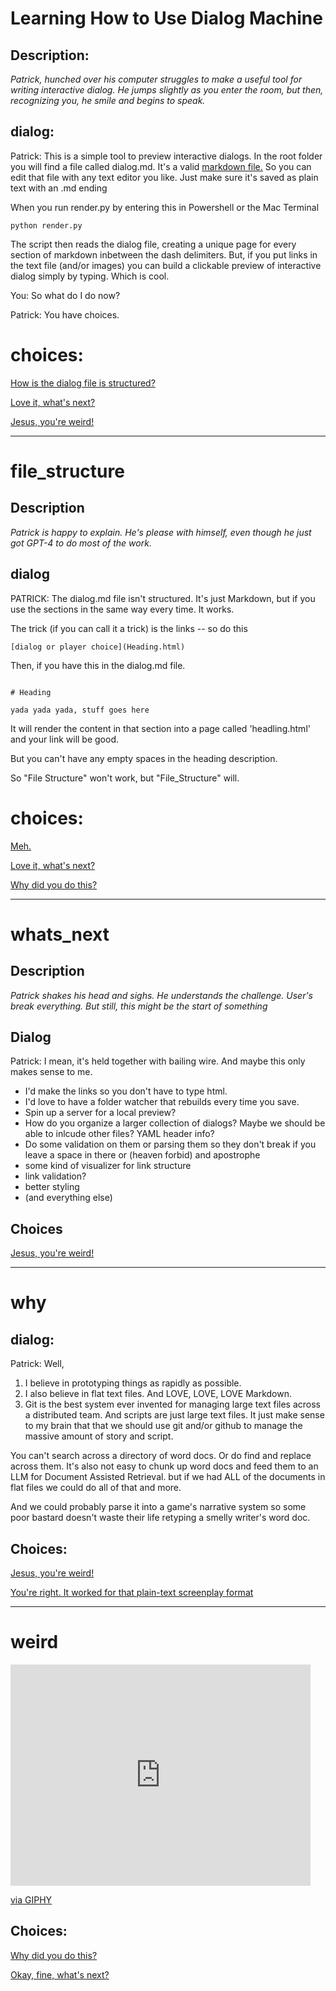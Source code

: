 
# Learning How to Use Dialog Machine

## Description:

*Patrick, hunched over his computer struggles to make a useful tool for writing interactive dialog. He jumps slightly as you enter the room, but then, recognizing you, he smile and begins to speak.*


## dialog:

Patrick: This is a simple tool to preview interactive dialogs. In the root folder you will find a file called dialog.md. It's a valid [markdown file.](https://www.markdownguide.org/cheat-sheet/)  So you can edit that file with any text editor you like. Just make sure it's saved as plain text  with an .md ending

When you run render.py by entering this in Powershell or the Mac Terminal

`python render.py`

The script then reads the dialog file, creating a unique page for every section of markdown inbetween the dash delimiters. But, if you put links in the text file (and/or images) you can build a clickable preview of interactive dialog simply by typing. Which is cool.

You: So what do I do now?

Patrick: You have choices.


# choices:

[How is the dialog file is structured?](file_structure.html)

[Love it, what's next?](whats_next.html)

[Jesus, you're weird!](weird.html)


---

# file_structure

## Description

*Patrick is happy to explain. He's please with himself, even though he just got GPT-4 to do most of the work.*

## dialog

PATRICK: The dialog.md file isn't structured. It's just Markdown, but if you use the sections in the same way every time. It works. 

The trick (if you can call it a trick) is the links -- so do this

 ` [dialog or player choice](Heading.html) `

Then, if you have this in the dialog.md file. 

```

# Heading

yada yada yada, stuff goes here

```

It will render the content in that section into a page called 'headling.html' and your link will be good. 

But you can't have any empty spaces in the heading description. 

So "File Structure" won't work, but "File_Structure" will. 

# choices:

[Meh.](https://meh.com/)

[Love it, what's next?](what's_next.html)

[Why did you do this?](why.html)

---

# whats_next

## Description

*Patrick shakes his head and sighs. He understands the challenge. User's break everything. But still, this might be the start of something*

## Dialog

Patrick: I mean, it's held together with bailing wire. And maybe this only makes sense to me. 

- I'd make the links so you don't have to type html. 
- I'd love to have a folder watcher that rebuilds every time you save. 
- Spin up a server for a local preview? 
- How do you organize a larger collection of dialogs? Maybe we should be able to inlcude other files? YAML header info? 
- Do some validation on them or parsing them so they don't break if you leave a space in there or (heaven forbid) and apostrophe
- some kind of visualizer for link structure
- link validation?
- better styling
- (and everything else)


## Choices

[Jesus, you're weird!](weird.html)

---

# why



## dialog:

Patrick: Well, 

1. I believe in prototyping things as rapidly as possible. 
2. I also believe in flat text files. And LOVE, LOVE, LOVE Markdown.
3. Git is the best system ever invented for managing large text files across a distributed team. And scripts are just large text files. It just make sense to my brain that that we should use git and/or github to manage the massive amount of story and script. 

You can't search across a directory of word docs. Or do find and replace across them. It's also not easy to chunk up word docs and feed them to an LLM for Document Assisted Retrieval. but if we had ALL of the documents in flat files we could do all of that and more. 

And we could probably parse it into a game's narrative system so some poor bastard doesn't waste their life retyping a smelly writer's word doc. 

## Choices:

[Jesus, you're weird!](weird.html)

[You're right. It worked for that plain-text screenplay format](https://fountain.io/)


---

# weird

<iframe src="https://giphy.com/embed/TL6poLzwbHuF2" width="480" height="354" frameBorder="0" class="giphy-embed" allowFullScreen></iframe><p><a href="https://giphy.com/gifs/big-dude-jeff-TL6poLzwbHuF2">via GIPHY</a></p>

## Choices:

[Why did you do this?](why.html)

[Okay, fine, what's next?](whats_next.html)

